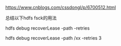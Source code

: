https://www.cnblogs.com/cssdongl/p/6700512.html

总结以下hdfs fsck的用法



hdfs debug recoverLease -path <path-of-the-file> -retries <retry times>

hdfs debug recoverLease -path /xx -retries 3